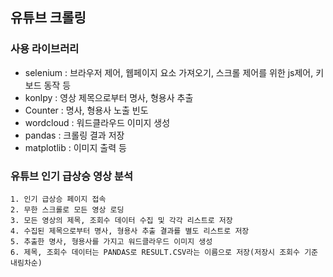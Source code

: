 ## 유튜브 크롤링
### 사용 라이브러리
 - selenium : 브라우저 제어, 웹페이지 요소 가져오기, 스크롤 제어를 위한 js제어, 키보드 동작 등
 - konlpy : 영상 제목으로부터 명사, 형용사 추출
 - Counter : 명사, 형용사 노출 빈도
 - wordcloud : 워드클라우드 이미지 생성
 - pandas : 크롤링 결과 저장
 - matplotlib : 이미지 출력 등


 ### 유튜브 인기 급상승 영상 분석
    1. 인기 급상승 페이지 접속
    2. 무한 스크롤로 모든 영상 로딩
    3. 모든 영상의 제목, 조회수 데이터 수집 및 각각 리스트로 저장
    4. 수집된 제목으로부터 명사, 형용사 추출 결과를 별도 리스트로 저장
    5. 추출한 명사, 형용사를 가지고 워드클라우드 이미지 생성
    6. 제목, 조회수 데이터는 PANDAS로 RESULT.CSV라는 이름으로 저장(저장시 조회수 기준 내림차순)

